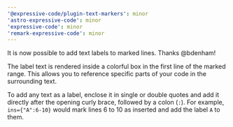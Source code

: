 ```yaml
---
'@expressive-code/plugin-text-markers': minor
'astro-expressive-code': minor
'expressive-code': minor
'remark-expressive-code': minor
---
```


It is now possible to add text labels to marked lines. Thanks @bdenham!

The label text is rendered inside a colorful box in the first line of the marked range. This allows you to reference specific parts of your code in the surrounding text.

To add any text as a label, enclose it in single or double quotes and add it directly after the opening curly brace, followed by a colon (`:`). For example, `ins={"A":6-10}` would mark lines 6 to 10 as inserted and add the label `A` to them.
